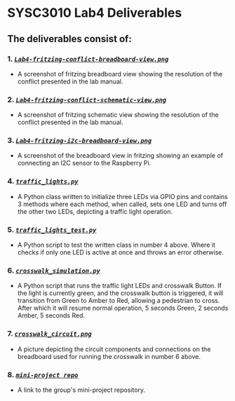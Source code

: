 # SYSC3010 Lab4 Deliverables

## The deliverables consist of:

### 1. [*`Lab4-fritzing-conflict-breadboard-view.png`*](https://github.com/SYSC3010-W24/sysc3010-labs-ahmadalkawasmeh/blob/main/Lab4/Lab4-fritzing-conflict-breadboard-view.png)
   - A screenshot of fritzing breadboard view showing the resolution of the conflict presented in the lab manual. 

### 2. [*`Lab4-fritzing-conflict-schematic-view.png`*](https://github.com/SYSC3010-W24/sysc3010-labs-ahmadalkawasmeh/blob/main/Lab4/Lab4-fritzing-conflict-schematic-view.png)
   - A screenshot of fritzing schematic view showing the resolution of the conflict presented in the lab manual. 

### 3. [*`Lab4-fritzing-i2c-breadboard-view.png`*](https://github.com/SYSC3010-W24/sysc3010-labs-ahmadalkawasmeh/blob/main/Lab4/Lab4-fritzing-i2c-breadboard-view.png)
   - A screenshot of the breadboard view in fritzing showing an example of connecting an I2C sensor to the Raspberry Pi.

### 4. [*`traffic_lights.py`*](https://github.com/SYSC3010-W24/sysc3010-labs-ahmadalkawasmeh/blob/main/Lab4/traffic_lights.py)
   - A Python class written to initialize three LEDs via GPIO pins and contains 3 methods where each method, when called, sets one LED and turns off the other two LEDs, depicting a traffic light operation. 
   
### 5. [*`traffic_lights_test.py`*](https://github.com/SYSC3010-W24/sysc3010-labs-ahmadalkawasmeh/blob/main/Lab4/traffic_lights_test.py)
   - A Python script to test the written class in number 4 above. Where it checks if only one LED  is active at once and throws an error otherwise. 

### 6. [*`crosswalk_simulation.py`*](https://github.com/SYSC3010-W24/sysc3010-labs-ahmadalkawasmeh/blob/main/Lab4/crosswalk_simulation.py)
   - A Python script that runs the traffic light LEDs and crosswalk Button. If the light is currently green, and the crosswalk button is triggered, it will transition from Green to Amber to Red, allowing a pedestrian to cross. After which it will resume normal operation, 5 seconds Green, 2 seconds Amber, 5 seconds Red. 
   
### 7. [*`crosswalk_circuit.png`*](https://github.com/SYSC3010-W24/sysc3010-labs-ahmadalkawasmeh/blob/main/Lab4/crosswalk_circuit.png)
   - A picture depicting the circuit components and connections on the breadboard used for running the crosswalk in number 6 above. 
   
### 8. [*`mini-project repo`*](https://github.com/SYSC3010-W24/lab4-team-l2-g12/)
   - A link to the group's mini-project repository. 